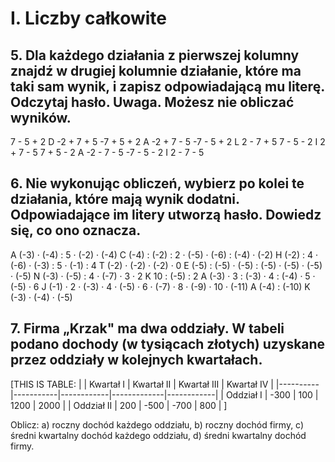 # I. Liczby całkowite

## 5. Dla każdego działania z pierwszej kolumny znajdź w drugiej kolumnie działanie, które ma taki sam wynik, i zapisz odpowiadającą mu literę. Odczytaj hasło. Uwaga. Możesz nie obliczać wyników.

7 - 5 + 2                D -2 + 7 + 5
-7 + 5 + 2               A -2 + 7 - 5
-7 - 5 + 2               L 2 - 7 + 5
7 - 5 - 2                I 2 + 7 - 5
7 + 5 - 2                A -2 - 7 - 5
-7 - 5 - 2               I 2 - 7 - 5

## 6. Nie wykonując obliczeń, wybierz po kolei te działania, które mają wynik dodatni. Odpowiadające im litery utworzą hasło. Dowiedz się, co ono oznacza.

A (-3) · (-4) : 5 · (-2) · (-4)
C (-4) : (-2) : 2 · (-5) · (-6) : (-4) · (-2)
H (-2) : 4 · (-6) · (-3) : 5 · (-1) : 4
T (-2) · (-2) · (-2) · 0
E (-5) : (-5) · (-5) : (-5) · (-5) · (-5) · (-5)
N (-3) · (-5) : 4 · (-7) · 3 · 2
K 10 : (-5) : 2
A (-3) · 3 : (-3) · 4 : (-4) · 5 · (-5) · 6
J (-1) · 2 · (-3) · 4 · (-5) · 6 · (-7) · 8 · (-9) · 10 · (-11)
A (-4) : (-10)
K (-3) · (-4) · (-5)

## 7. Firma „Krzak" ma dwa oddziały. W tabeli podano dochody (w tysiącach złotych) uzyskane przez oddziały w kolejnych kwartałach.

[THIS IS TABLE:
| | Kwartał I | Kwartał II | Kwartał III | Kwartał IV |
|----------|-----------|------------|-------------|------------|
| Oddział I | -300 | 100 | 1200 | 2000 |
| Oddział II | 200 | -500 | -700 | 800 |
]

Oblicz:
a) roczny dochód każdego oddziału,
b) roczny dochód firmy,
c) średni kwartalny dochód każdego oddziału,
d) średni kwartalny dochód firmy.